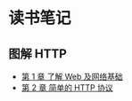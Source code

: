 # 读书笔记

## 图解 HTTP

- [第 1 章 了解 Web 及网络基础](./图解%20HTTP「读书笔记」/第%201%20章%20了解%20Web%20及网络基础/第%201%20章%20了解%20Web%20及网络基础.html)
- [第 2 章 简单的 HTTP 协议](./图解%20HTTP「读书笔记」/第%202%20章%20简单的%20HTTP%20协议/第%202%20章%20简单的%20HTTP%20协议.html)



